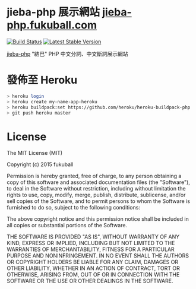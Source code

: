 jieba-php 展示網站 [jieba-php.fukuball.com](http://jieba-php.fukuball.com)
========
[![Build Status](https://travis-ci.org/fukuball/jieba-php.svg?branch=master)](https://travis-ci.org/fukuball/jieba-php)
[![Latest Stable Version](https://poser.pugx.org/fukuball/jieba-php/v/stable.png)](https://packagist.org/packages/fukuball/jieba-php)

[jieba-php](https://github.com/fukuball/jieba-php) "結巴" PHP 中文分詞、中文斷詞展示網站

發佈至 Heroku
=========
```bash
> heroku login
> heroku create my-name-app-heroku
> heroku buildpack:set https://github.com/heroku/heroku-buildpack-php
> git push heroku master
```

License
=========
The MIT License (MIT)

Copyright (c) 2015 fukuball

Permission is hereby granted, free of charge, to any person obtaining a copy
of this software and associated documentation files (the "Software"), to deal
in the Software without restriction, including without limitation the rights
to use, copy, modify, merge, publish, distribute, sublicense, and/or sell
copies of the Software, and to permit persons to whom the Software is
furnished to do so, subject to the following conditions:

The above copyright notice and this permission notice shall be included in all
copies or substantial portions of the Software.

THE SOFTWARE IS PROVIDED "AS IS", WITHOUT WARRANTY OF ANY KIND, EXPRESS OR
IMPLIED, INCLUDING BUT NOT LIMITED TO THE WARRANTIES OF MERCHANTABILITY,
FITNESS FOR A PARTICULAR PURPOSE AND NONINFRINGEMENT. IN NO EVENT SHALL THE
AUTHORS OR COPYRIGHT HOLDERS BE LIABLE FOR ANY CLAIM, DAMAGES OR OTHER
LIABILITY, WHETHER IN AN ACTION OF CONTRACT, TORT OR OTHERWISE, ARISING FROM,
OUT OF OR IN CONNECTION WITH THE SOFTWARE OR THE USE OR OTHER DEALINGS IN THE
SOFTWARE.